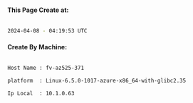 
   
#### This Page Create at:

```bash

2024-04-08 - 04:19:53 UTC

```

#### Create By Machine:

```bash

Host Name : fv-az525-371

platform  : Linux-6.5.0-1017-azure-x86_64-with-glibc2.35

Ip Local  : 10.1.0.63

```

